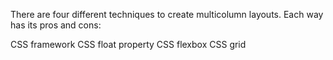 There are four different techniques to create multicolumn layouts. Each way has its pros and cons:

CSS framework
CSS float property
CSS flexbox
CSS grid
